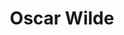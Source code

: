 ---
title: "Oscar Wilde"
address: "C/O Dublin Tourism Information Centre, Suffolk Street, Dublin City Centre, Co. Dublin, Dublin 2"
tel: "+353 (0)1 605 7700"
county: "Dublin"
category: "Monuments"
type: "Content"
lat: "53.34092330932617"
lng: "-6.250675201416016"
---